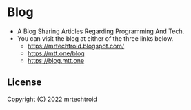 # Blog
- A Blog Sharing Articles Regarding Programming And Tech. 
- You can visit the blog at either of the three links below.
  - https://mrtechtroid.blogspot.com/
  - https://mtt.one/blog
  - https://blog.mtt.one

 ## License
 Copyright (C) 2022 mrtechtroid
